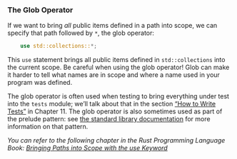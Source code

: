 ### The Glob Operator

If we want to bring _all_ public items defined in a path into scope, we can specify that path followed by `*`, the glob operator:

```rust
    use std::collections::*;
```

This `use` statement brings all public items defined in `std::collections` into the current scope. Be careful when using the glob operator! Glob can make it harder to tell what names are in scope and where a name used in your program was defined.

The glob operator is often used when testing to bring everything under test into the `tests` module; we’ll talk about that in the section [“How to Write Tests”](https://doc.rust-lang.org/stable/book/ch11-01-writing-tests.html#how-to-write-tests) in Chapter 11. The glob operator is also sometimes used as part of the prelude pattern: see [the standard library documentation](https://doc.rust-lang.org/std/prelude/index.html#other-preludes) for more information on that pattern.


_You can refer to the following chapter in the Rust Programming Language Book: [Bringing Paths into Scope with the use Keyword](https://doc.rust-lang.org/stable/book/ch07-04-bringing-paths-into-scope-with-the-use-keyword.html#bringing-paths-into-scope-with-the-use-keyword)_